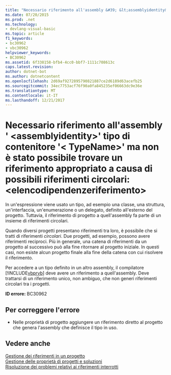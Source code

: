 ```yaml
---
title: "Necessario riferimento all'assembly &#39; &lt;assemblyidentity&gt;&#39; tipo di contenitore &#39;&lt; TypeName&gt;&#39; ma non è stato possibile trovare un riferimento appropriato a causa di possibili riferimenti circolari: &lt;elencodipendenzeriferimento&gt;"
ms.date: 07/20/2015
ms.prod: .net
ms.technology:
- devlang-visual-basic
ms.topic: article
f1_keywords:
- bc30962
- vbc30962
helpviewer_keywords:
- BC30962
ms.assetid: 6f338158-bfb4-4cc0-bbf7-1111c708613c
caps.latest.revision: 
author: dotnet-bot
ms.author: dotnetcontent
ms.openlocfilehash: 2d69af9272895790821887ce2d6189d63acefb25
ms.sourcegitcommit: 34ec7753acf76f90a0fa845235ef06663dc9e36e
ms.translationtype: MT
ms.contentlocale: it-IT
ms.lasthandoff: 12/21/2017
---
```

# <a name="reference-required-to-assembly-39ltassemblyidentitygt39-containing-type-39lttypenamegt39-but-a-suitable-reference-could-not-be-found-due-to-possible-circular-references-ltreferencedependencylistgt"></a>Necessario riferimento all'assembly &#39; &lt;assemblyidentity&gt;&#39; tipo di contenitore &#39;&lt; TypeName&gt;&#39; ma non è stato possibile trovare un riferimento appropriato a causa di possibili riferimenti circolari: &lt;elencodipendenzeriferimento&gt;
In un'espressione viene usato un tipo, ad esempio una classe, una struttura, un'interfaccia, un'enumerazione o un delegato, definito all'esterno del progetto. Tuttavia, il riferimento di progetto a quell'assembly fa parte di un insieme di riferimenti circolari.  
  
 Quando diversi progetti presentano riferimenti tra loro, è possibile che si tratti di riferimenti *circolari*. Due progetti, ad esempio, possono avere riferimenti reciproci. Più in generale, una catena di riferimenti da un progetto al successivo può alla fine ritornare al progetto iniziale. In questi casi, non esiste alcun progetto finale alla fine della catena con cui risolvere il riferimento.  
  
 Per accedere a un tipo definito in un altro assembly, il compilatore [!INCLUDE[vbprvb](~/includes/vbprvb-md.md)] deve avere un riferimento a quell'assembly. Deve trattarsi di un riferimento unico, non ambiguo, che non generi riferimenti circolari tra i progetti.  
  
 **ID errore:** BC30962  
  
## <a name="to-correct-this-error"></a>Per correggere l'errore  
  
-   Nelle proprietà di progetto aggiungere un riferimento diretto al progetto che genera l'assembly che definisce il tipo in uso.  
  
## <a name="see-also"></a>Vedere anche  
 [Gestione dei riferimenti in un progetto](/visualstudio/ide/managing-references-in-a-project)  
 [Gestione delle proprietà di progetti e soluzioni](/visualstudio/ide/managing-project-and-solution-properties)  
 [Risoluzione dei problemi relativi ai riferimenti interrotti](/visualstudio/ide/troubleshooting-broken-references)
